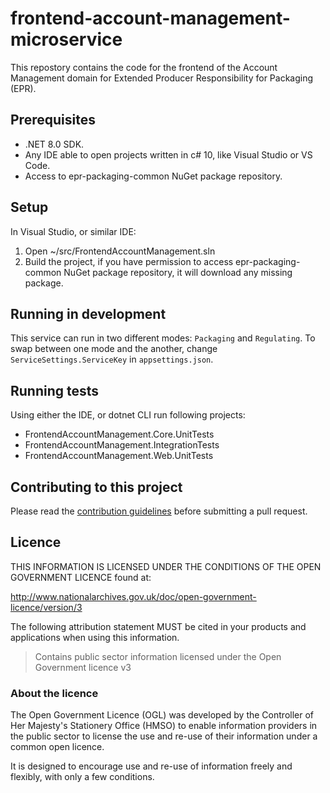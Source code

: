 # frontend-account-management-microservice

This repostory contains the code for the frontend of the Account Management domain for Extended Producer Responsibility for Packaging (EPR).

## Prerequisites

* .NET 8.0 SDK.
* Any IDE able to open projects written in c# 10, like Visual Studio or VS Code.
* Access to epr-packaging-common NuGet package repository.

## Setup

In Visual Studio, or similar IDE:

1. Open ~/src/FrontendAccountManagement.sln
2. Build the project, if you have permission to access epr-packaging-common NuGet package repository, it will download any missing package.

## Running in development

This service can run in two different modes: `Packaging` and `Regulating`. To swap between one mode and the another, change `ServiceSettings.ServiceKey` in `appsettings.json`.

## Running tests

Using either the IDE, or dotnet CLI run following projects:

* FrontendAccountManagement.Core.UnitTests
* FrontendAccountManagement.IntegrationTests
* FrontendAccountManagement.Web.UnitTests

## Contributing to this project

Please read the [contribution guidelines](/CONTRIBUTING.md) before submitting a pull request.

## Licence



THIS INFORMATION IS LICENSED UNDER THE CONDITIONS OF THE OPEN GOVERNMENT LICENCE found at:

<http://www.nationalarchives.gov.uk/doc/open-government-licence/version/3>

The following attribution statement MUST be cited in your products and applications when using this information.

>Contains public sector information licensed under the Open Government licence v3

### About the licence

The Open Government Licence (OGL) was developed by the Controller of Her Majesty's Stationery Office (HMSO) to enable information providers in the public sector to license the use and re-use of their information under a common open licence.

It is designed to encourage use and re-use of information freely and flexibly, with only a few conditions.
